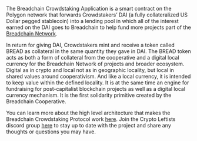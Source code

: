 The Breadchain Crowdstaking Application is a smart contract on the Polygon network that forwards Crowdstakers’ DAI (a fully collateralized US Dollar pegged stablecoin) into a lending pool in which all of the interest earned on the DAI goes to Breadchain to help fund more projects part of the [Breadchain Network](https://breadcha.in/projects).

In return for giving DAI, Crowdstakers mint and receive a token called BREAD as collateral in the same quantity they gave in DAI. The BREAD token acts as both a form of collateral from the cooperative and a digital local currency for the Breadchain Network of projects and broader ecosystem. Digital as in crypto and local not as in geographic locality, but local in shared values around cooperativism. And like a local currency, it is intended to keep value within the defined locality. It is at the same time an engine for fundraising for post-capitalist blockchain projects as well as a digital local currency mechanism. It is the first solidarity primitive created by the Breadchain Cooperative.

You can learn more about the high level architecture that makes the Breadchain Crowdstaking Protocol work [here](https://breadcha.in/blog/3). Join the Crypto Leftists discord group [here](https://discord.gg/ezt7JDjUSW) to stay up to date with the project and share any thoughts or questions you may have.
